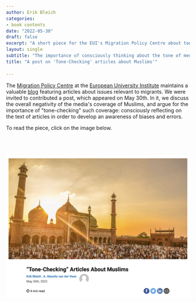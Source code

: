 ```yaml
---
author: Erik Bleich
categories:
- book contents
date: "2022-05-30"
draft: false
excerpt: "A short piece for the EUI's Migration Policy Centre about tone-checking the media (and, in particular, articles about Muslims)." 
layout: single
subtitle: "The importance of consciously thinking about the tone of media coverage about Muslims (and other groups)"
title: "A post on 'Tone-Checking' articles about Muslims'"

---
```


The [Migration Policy Centre](https://migrationpolicycentre.eu/) at the [European University Institute](https://www.eui.eu/en/home) maintains a valuable [blog](https://blogs.eui.eu/migrationpolicycentre/) featuring articles about issues relevant to migrants. We were invited to contributed a post, which appeared on May 30th. In it, we discuss the overall negativity of the media's coverage of Muslims, and argue for the importance of "tone-checking" such coverage: consciously reflecting on the text of articles in order to develop an awareness of biases and errors.

To read the piece, click on the image below.
<br>
<br>
<br>
<br>

<center>
<a href=https://blogs.eui.eu/migrationpolicycentre/tone-checking-articles-about-muslims/><img src=MPC_blog.png></a>
</center>
